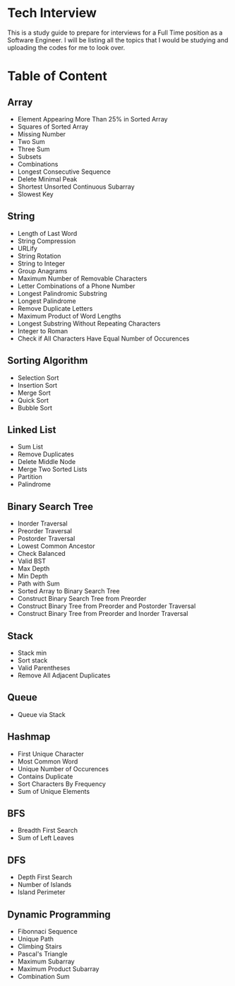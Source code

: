 # Tech Interview

This is a study guide to prepare for interviews for a Full Time position as a Software Engineer. I will be listing all the topics
that I would be studying and uploading the codes for me to look over.


# Table of Content
## Array
- Element Appearing More Than 25% in Sorted Array
- Squares of Sorted Array
- Missing Number
- Two Sum
- Three Sum
- Subsets
- Combinations
- Longest Consecutive Sequence
- Delete Minimal Peak
- Shortest Unsorted Continuous Subarray
- Slowest Key
## String
- Length of Last Word
- String Compression
- URLify
- String Rotation 
- String to Integer
- Group Anagrams
- Maximum Number of Removable Characters
- Letter Combinations of a Phone Number
- Longest Palindromic Substring
- Longest Palindrome
- Remove Duplicate Letters
- Maximum Product of Word Lengths
- Longest Substring Without Repeating Characters
- Integer to Roman
- Check if All Characters Have Equal Number of Occurences
## Sorting Algorithm
- Selection Sort
- Insertion Sort 
- Merge Sort
- Quick Sort
- Bubble Sort 
## Linked List
- Sum List
- Remove Duplicates
- Delete Middle Node
- Merge Two Sorted Lists
- Partition
- Palindrome
## Binary Search Tree
- Inorder Traversal
- Preorder Traversal
- Postorder Traversal
- Lowest Common Ancestor
- Check Balanced
- Valid BST
- Max Depth
- Min Depth
- Path with Sum
- Sorted Array to Binary Search Tree
- Construct Binary Search Tree from Preorder
- Construct Binary Tree from Preorder and Postorder Traversal 
- Construct Binary Tree from Preorder and Inorder Traversal
## Stack
- Stack min
- Sort stack
- Valid Parentheses
- Remove All Adjacent Duplicates
## Queue
- Queue via Stack
## Hashmap
- First Unique Character
- Most Common Word
- Unique Number of Occurences
- Contains Duplicate
- Sort Characters By Frequency
- Sum of Unique Elements
## BFS
- Breadth First Search
- Sum of Left Leaves 
## DFS
- Depth First Search
- Number of Islands
- Island Perimeter
## Dynamic Programming
- Fibonnaci Sequence
- Unique Path
- Climbing Stairs
- Pascal's Triangle
- Maximum Subarray
- Maximum Product Subarray 
- Combination Sum
